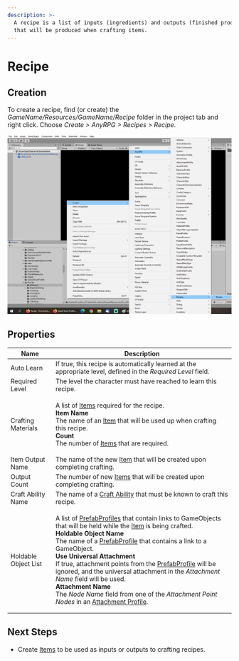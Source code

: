 ```yaml
---
description: >-
  A recipe is a list of inputs (ingredients) and outputs (finished products)
  that will be produced when crafting items.
---
```


# Recipe

## Creation

To create a recipe, find (or create) the _GameName/Resources/GameName/Recipe_ folder in the project tab and right click.  Choose _Create > AnyRPG > Recipes > Recipe_.

![](<../../.gitbook/assets/image (129).png>)

## Properties

| Name                 | Description                                                                                                                                                                                                                                                                                                                                                                                                                                                                                                                                                                                                                                                                                                                                           |
| -------------------- | ----------------------------------------------------------------------------------------------------------------------------------------------------------------------------------------------------------------------------------------------------------------------------------------------------------------------------------------------------------------------------------------------------------------------------------------------------------------------------------------------------------------------------------------------------------------------------------------------------------------------------------------------------------------------------------------------------------------------------------------------------- |
| Auto Learn           | If true, this recipe is automatically learned at the appropriate level, defined in the _Required Level_ field.                                                                                                                                                                                                                                                                                                                                                                                                                                                                                                                                                                                                                                        |
| Required Level       | The level the character must have reached to learn this recipe.                                                                                                                                                                                                                                                                                                                                                                                                                                                                                                                                                                                                                                                                                       |
| Crafting Materials   | <p>A list of <a href="./">Items</a> required for the recipe.<br><strong>Item Name</strong><br>The name of an <a href="./">Item</a> that will be used up when crafting this recipe.<br><strong>Count</strong><br>The number of <a href="./">Items</a> that are required.</p>                                                                                                                                                                                                                                                                                                                                                                                                                                                                           |
| Item Output Name     | The name of the new [Item](./) that will be created upon completing crafting.                                                                                                                                                                                                                                                                                                                                                                                                                                                                                                                                                                                                                                                                         |
| Output Count         | The number of new [Items](./) that will be created upon completing crafting.                                                                                                                                                                                                                                                                                                                                                                                                                                                                                                                                                                                                                                                                          |
| Craft Ability Name   | The name of a [Craft Ability](../abilities/craft-ability.md) that must be known to craft this recipe.                                                                                                                                                                                                                                                                                                                                                                                                                                                                                                                                                                                                                                                 |
| Holdable Object List | <p>A list of <a href="../prefab-profile.md">PrefabProfiles</a> that contain links to GameObjects that will be held while the <a href="./">Item</a> is being crafted.<br><strong>Holdable Object Name</strong><br>The name of a <a href="../prefab-profile.md">PrefabProfile</a> that contains a link to a GameObject.<br><strong>Use Universal Attachment</strong><br>If true, attachment points from the <a href="../prefab-profile.md">PrefabProfile</a> will be ignored, and the universal attachment in the <em>Attachment Name</em> field will be used.<br><strong>Attachment Name</strong><br>The <em>Node Name</em> field from one of the <em>Attachment Point Nodes</em> in an <a href="../attachment-profile.md">Attachment Profile</a>.</p> |

## Next Steps

* Create [Items](./) to be used as inputs or outputs to crafting recipes.
